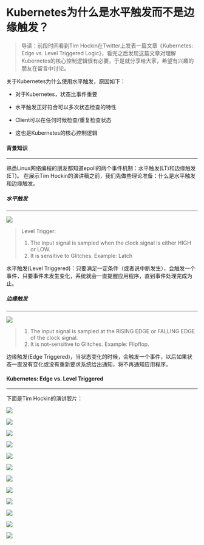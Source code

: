 Kubernetes为什么是水平触发而不是边缘触发？
====================================

> 导读：前段时间看到Tim Hockin在Twitter上发表一篇文章《Kubernetes: Edge vs. Level Triggered Logic》，看完之后发现这篇文章对理解Kubernetes的核心控制逻辑很有必要，于是就分享给大家，希望有兴趣的朋友在留言中讨论。

关于Kubernetes为什么使用水平触发，原因如下：

* 对于Kubernetes，状态比事件重要

* 水平触发正好符合可以多次状态检查的特性

* Client可以在任何时候检查/重复检查状态

* 这也是Kubernetes的核心控制逻辑


#### 背景知识
-------------

熟悉Linux网络编程的朋友都知道epoll的两个事件机制：水平触发(LT)和边缘触发(ET)。 在展示Tim Hockin的演讲稿之前，我们先做些理论准备：什么是水平触发和边缘触发。


##### 水平触发
------------

![](image/level.png)

> Level Trigger:
> 1) The input signal is sampled when the clock signal is either HIGH or LOW. 
> 2) It is sensitive to Glitches. 
> Example: Latch

水平触发(Level Triggered)：只要满足一定条件（或者说中断发生），会触发一个事件，只要事件未发生变化，系统就会一直提醒应用程序，直到事件处理完成为止。

##### 边缘触发
------------

![](image/edge.png)

> 1) The input signal is sampled at the RISING EDGE or FALLING EDGE of the clock signal. 
> 2) It is not-sensitive to Glitches. 
> Example: Flipflop. 

边缘触发(Edge Triggered)，当状态变化的时候，会触发一个事件，以后如果状态一直没有变化或没有重新要求系统给出通知，将不再通知应用程序。


#### Kubernetes: Edge vs. Level Triggered
-------------------------------

下面是Tim Hockin的演讲胶片：

![](image/1.png)

![](image/2.png)

![](image/3.png)

![](image/4.png)

![](image/5.png)

![](image/6.png)

![](image/7.png)

![](image/8.png)

![](image/9.png)

![](image/10.png)

![](image/11.png)

![](image/12.png)
